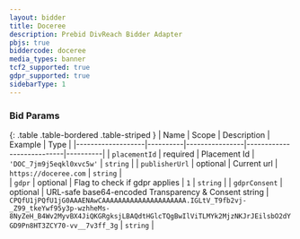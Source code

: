 ```yaml
---
layout: bidder
title: Doceree
description: Prebid DivReach Bidder Adapter
pbjs: true
biddercode: doceree
media_types: banner
tcf2_supported: true
gdpr_supported: true
sidebarType: 1
---
```


### Bid Params

{: .table .table-bordered .table-striped }
| Name                | Scope    | Description    | Example                   | Type     |
|-------------------|----------|----------------|---------------------------|----------|
| `placementId`     | required | Placement Id   | `'DOC_7jm9j5eqkl0xvc5w'`  | `string` |
| `publisherUrl`     | optional | Current url    | `https://doceree.com`     | `string` |  
| `gdpr`             | optional | Flag to check if gdpr applies   | `1`      | `string` | 
| `gdprConsent`     | optional | URL-safe base64-encoded Transparency & Consent string   | `CPQfU1jPQfU1jG0AAAENAwCAAAAAAAAAAAAAAAAAAAAA.IGLtV_T9fb2vj-_Z99_tkeYwf95y3p-wzhheMs-8NyZeH_B4Wv2MyvBX4JiQKGRgksjLBAQdtHGlcTQgBwIlViTLMYk2MjzNKJrJEilsbO2dYGD9Pn8HT3ZCY70-vv__7v3ff_3g`      | `string` |
